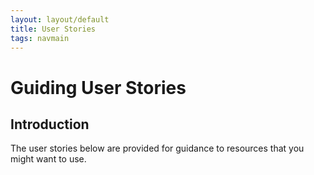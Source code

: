 ```yaml
---
layout: layout/default
title: User Stories
tags: navmain
---
```


# Guiding User Stories

## Introduction

The user stories below are provided for guidance to resources that you might want to use. 

